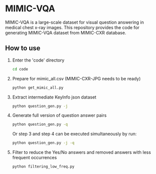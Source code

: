 # MIMIC-VQA
MIMIC-VQA is a large-scale dataset for visual question answering in medical chest x-ray images. This repository provides the code for generating MIMIC-VQA dataset from MIMIC-CXR database.


## How to use
1. Enter the 'code' directory
    ```bash
    cd code
    ```
2. Prepare for mimic_all.csv (MIMIC-CXR-JPG needs to be ready)
    ```bash
    python get_mimic_all.py
    ```
3. Extract intermediate KeyInfo json dataset
    ```bash
    python question_gen.py -j
    ```
4. Generate full version of question answer pairs
    ```bash
    python question_gen.py -q
    ```

    Or step 3 and step 4 can be executed simultaneously by run:
    ```bash
    python question_gen.py -j -q
    ```
5. Filter to reduce the Yes/No answers and removed answers with less frequent occurrences
    ```bash
    python filtering_low_freq.py
    ```